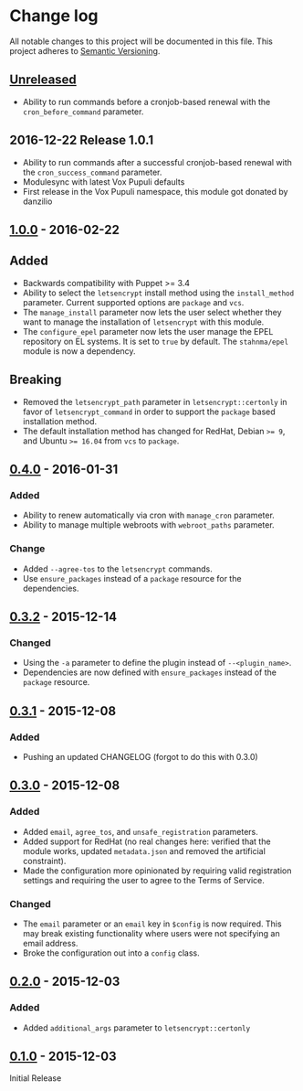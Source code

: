 # Change log
All notable changes to this project will be documented in this file. This project adheres to [Semantic Versioning](http://semver.org/).

## [Unreleased][unreleased]
- Ability to run commands before a cronjob-based renewal with the `cron_before_command` parameter.

## 2016-12-22 Release 1.0.1
- Ability to run commands after a successful cronjob-based renewal with the `cron_success_command` parameter.
- Modulesync with latest Vox Pupuli defaults
- First release in the Vox Pupuli namespace, this module got donated by danzilio

## [1.0.0] - 2016-02-22
## Added
- Backwards compatibility with Puppet >= 3.4
- Ability to select the `letsencrypt` install method using the `install_method` parameter. Current supported options are `package` and `vcs`.
- The `manage_install` parameter now lets the user select whether they want to manage the installation of `letsencrypt` with this module.
- The `configure_epel` parameter now lets the user manage the EPEL repository on EL systems. It is set to `true` by default. The `stahnma/epel` module is now a dependency.

## Breaking
- Removed the `letsencrypt_path` parameter in `letsencrypt::certonly` in favor of `letsencrypt_command` in order to support the `package` based installation method.
- The default installation method has changed for RedHat, Debian `>= 9`, and Ubuntu `>= 16.04` from `vcs` to `package`.

## [0.4.0] - 2016-01-31
### Added
- Ability to renew automatically via cron with `manage_cron` parameter.
- Ability to manage multiple webroots with `webroot_paths` parameter.

### Change
- Added `--agree-tos` to the `letsencrypt` commands.
- Use `ensure_packages` instead of a `package` resource for the dependencies.

## [0.3.2] - 2015-12-14
### Changed
- Using the `-a` parameter to define the plugin instead of `--<plugin_name>`.
- Dependencies are now defined with `ensure_packages` instead of the `package` resource.

## [0.3.1] - 2015-12-08
### Added
- Pushing an updated CHANGELOG (forgot to do this with 0.3.0)

## [0.3.0] - 2015-12-08
### Added
- Added `email`, `agree_tos`, and `unsafe_registration` parameters.
- Added support for RedHat (no real changes here: verified that the module works, updated `metadata.json` and removed the artificial constraint).
- Made the configuration more opinionated by requiring valid registration settings and requiring the user to agree to the Terms of Service.

### Changed
- The `email` parameter or an `email` key in `$config` is now required. This may break existing functionality where users were not specifying an email address.
- Broke the configuration out into a `config` class.

## [0.2.0] - 2015-12-03
### Added
- Added `additional_args` parameter to `letsencrypt::certonly`

## [0.1.0] - 2015-12-03
Initial Release

[unreleased]: https://github.com/danzilio/puppet-letsencrypt/compare/v1.0.1...HEAD
[1.0.1]: https://github.com/voxpupuli/puppet-letsencrypt/compare/v1.0.0...v1.0.1
[1.0.0]: https://github.com/voxpupuli/puppet-letsencrypt/compare/v0.4.0...v1.0.0
[0.4.0]: https://github.com/voxpupuli/puppet-letsencrypt/compare/v0.3.2...v0.4.0
[0.3.2]: https://github.com/voxpupuli/puppet-letsencrypt/compare/v0.3.1...v0.3.2
[0.3.1]: https://github.com/voxpupuli/puppet-letsencrypt/compare/v0.3.0...v0.3.1
[0.3.0]: https://github.com/voxpupuli/puppet-letsencrypt/compare/v0.2.0...v0.3.0
[0.2.0]: https://github.com/voxpupuli/puppet-letsencrypt/compare/v0.1.0...v0.2.0
[0.1.0]: https://github.com/voxpupuli/puppet-letsencrypt/tree/v0.1.0
